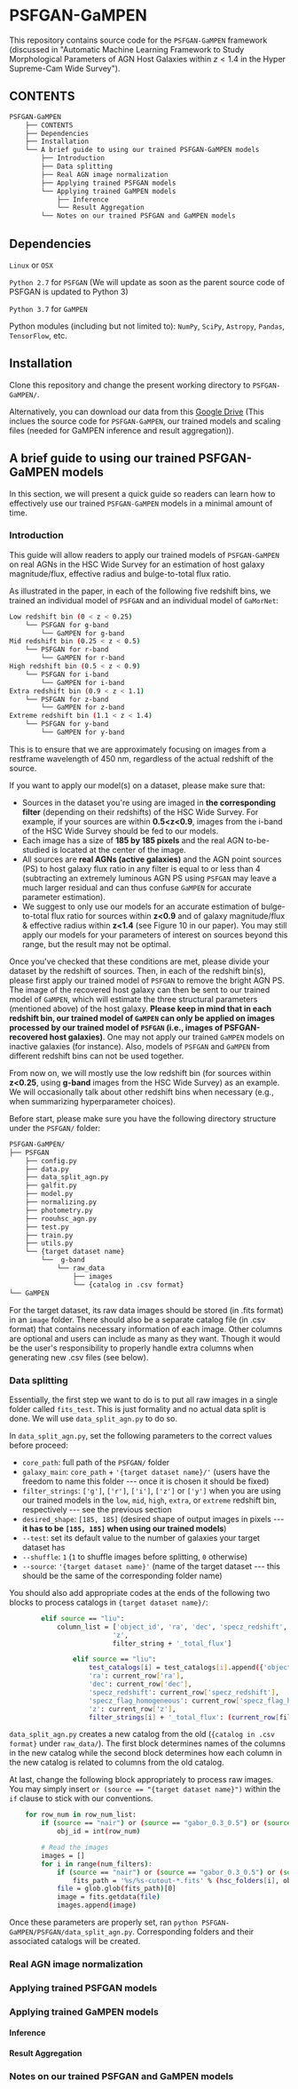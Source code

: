 # PSFGAN-GaMPEN
This repository contains source code for the `PSFGAN-GaMPEN` framework (discussed in "Automatic Machine Learning Framework to Study Morphological Parameters of AGN Host Galaxies within $z<1.4$ in the Hyper Supreme-Cam Wide Survey").
## CONTENTS
```bash
PSFGAN-GaMPEN
    ├── CONTENTS
    ├── Dependencies
    ├── Installation
    └── A brief guide to using our trained PSFGAN-GaMPEN models
        ├── Introduction
        ├── Data splitting
        ├── Real AGN image normalization
        ├── Applying trained PSFGAN models
        └── Applying trained GaMPEN models
            ├── Inference
            └── Result Aggregation
        └── Notes on our trained PSFGAN and GaMPEN models
```
## Dependencies
`Linux` or `OSX`

`Python 2.7` for `PSFGAN` (We will update as soon as the parent source code of PSFGAN is updated to Python 3)

`Python 3.7` for `GaMPEN`

Python modules (including but not limited to): `NumPy`, `SciPy`, `Astropy`, `Pandas`, `TensorFlow`, etc.
## Installation
Clone this repository and change the present working directory to `PSFGAN-GaMPEN/`.

Alternatively, you can download our data from this [Google Drive](https://drive.google.com/drive/folders/1cSxARao_UVPG9RlhYYjp-LvRQOWgA3DB?usp=sharing) (This inclues the source code for `PSFGAN-GaMPEN`, our trained models and scaling files (needed for GaMPEN inference and result aggregation)). 
## A brief guide to using our trained PSFGAN-GaMPEN models
In this section, we will present a quick guide so readers can learn how to effectively use our trained `PSFGAN-GaMPEN` models in a minimal amount of time.
### Introduction
This guide will allow readers to apply our trained models of `PSFGAN-GaMPEN` on real AGNs in the HSC Wide Survey for an estimation of host galaxy magnitude/flux, effective radius and bulge-to-total flux ratio.

As illustrated in the paper, in each of the following five redshift bins, we trained an individual model of `PSFGAN` and an individual model of `GaMorNet`:
```bash
Low redshift bin (0 < z < 0.25)
    └── PSFGAN for g-band
        └── GaMPEN for g-band
Mid redshift bin (0.25 < z < 0.5)
    └── PSFGAN for r-band
        └── GaMPEN for r-band
High redshift bin (0.5 < z < 0.9)
    └── PSFGAN for i-band
        └── GaMPEN for i-band
Extra redshift bin (0.9 < z < 1.1)
    └── PSFGAN for z-band
        └── GaMPEN for z-band
Extreme redshift bin (1.1 < z < 1.4)
    └── PSFGAN for y-band
        └── GaMPEN for y-band
```
This is to ensure that we are approximately focusing on images from a restframe wavelength of 450 nm, regardless of the actual redshift of the source.

If you want to apply our model(s) on a dataset, please make sure that:
- Sources in the dataset you're using are imaged in **the corresponding filter** (depending on their redshifts) of the HSC Wide Survey. For example, if your sources are within **0.5<z<0.9**, images from the i-band of the HSC Wide Survey should be fed to our models.
- Each image has a size of **185 by 185 pixels** and the real AGN to-be-studied is located at the center of the image.
- All sources are **real AGNs (active galaxies)** and the AGN point sources (PS) to host galaxy flux ratio in any filter is equal to or less than 4 (subtracting an extremely luminous AGN PS using `PSFGAN` may leave a much larger residual and can thus confuse `GaMPEN` for accurate parameter estimation).
- We suggest to only use our models for an accurate estimation of bulge-to-total flux ratio for sources within **z<0.9** and of galaxy magnitude/flux & effective radius within **z<1.4** (see Figure 10 in our paper). You may still apply our models for your parameters of interest on sources beyond this range, but the result may not be optimal.

Once you've checked that these conditions are met, please divide your dataset by the redshift of sources. Then, in each of the redshift bin(s), please first apply our trained model of `PSFGAN` to remove the bright AGN PS. The image of the recovered host galaxy can then be sent to our trained model of `GaMPEN`, which will estimate the three structural parameters (mentioned above) of the host galaxy. **Please keep in mind that in each redshift bin, our trained model of `GaMPEN` can only be applied on images processed by our trained model of `PSFGAN` (i.e., images of PSFGAN-recovered host galaxies)**. One may not apply our trained `GaMPEN` models on inactive galaxies (for instance). Also, models of `PSFGAN` and `GaMPEN` from different redshift bins can not be used together.

From now on, we will mostly use the low redshift bin (for sources within **z<0.25**, using **g-band** images from the HSC Wide Survey) as an example. We will occasionally talk about other redshift bins when necessary (e.g., when summarizing hyperparameter choices). 

Before start, please make sure you have the following directory structure under the `PSFGAN/` folder:
```bash
PSFGAN-GaMPEN/
├── PSFGAN 
    ├── config.py
    ├── data.py
    ├── data_split_agn.py
    ├── galfit.py
    ├── model.py
    ├── normalizing.py
    ├── photometry.py
    ├── roouhsc_agn.py
    ├── test.py
    ├── train.py
    ├── utils.py
    └── {target dataset name}
        └──  g-band
            └── raw_data
                ├── images
                └── {catalog in .csv format}
└── GaMPEN
```
For the target dataset, its raw data images should be stored (in .fits format) in an `image` folder. There should also be a separate catalog file (in .csv format) that contains necessary information of each image. Other columns are optional and users can include as many as they want. Though it would be the user's responsibility to properly handle extra columns when generating new .csv files (see below).
### Data splitting
Essentially, the first step we want to do is to put all raw images in a single folder called `fits_test`. This is just formality and no actual data split is done. We will use `data_split_agn.py` to do so.

In `data_split_agn.py`, set the following parameters to the correct values before proceed:
- `core_path`: full path of the `PSFGAN/` folder
- `galaxy_main`: `core_path` + `'{target dataset name}/'` (users have the freedom to name this folder --- once it is chosen it should be fixed)
- `filter_strings`:  `['g']`, `['r']`, `['i']`, `['z']` or `['y']` when you are using our trained models in the `low`, `mid`, `high`, `extra`, or `extreme` redshift bin, respectively --- see the previous section
- `desired_shape`: `[185, 185]` (desired shape of output images in pixels --- **it has to be `[185, 185]` when using our trained models**)
- `--test`: set its default value to the number of galaxies your target dataset has
- `--shuffle`: `1` (`1` to shuffle images before splitting, `0` otherwise)
- `--source`: `'{target dataset name}'` (name of the target dataset --- this should be the same of the corresponding folder name)

You should also add appropriate codes at the ends of the following two blocks to process catalogs in `{target dataset name}/`:
```bash
        elif source == "liu":
            column_list = ['object_id', 'ra', 'dec', 'specz_redshift', 'specz_flag_homogeneous',
                          'z', 
                          filter_string + '_total_flux']
```
```bash
                elif source == "liu":
                    test_catalogs[i] = test_catalogs[i].append({'object_id': obj_id,
                    'ra': current_row['ra'],
                    'dec': current_row['dec'],
                    'specz_redshift': current_row['specz_redshift'],
                    'specz_flag_homogeneous': current_row['specz_flag_homogeneous'],
                    'z': current_row['z'],
                    filter_strings[i] + '_total_flux': (current_row[filter_strings[i] + '_cmodel_flux'])*nJy_to_adu_per_AA_filters[i]}, ignore_index=True)
```
`data_split_agn.py` creates a new catalog from the old (`{catalog in .csv format}` under `raw_data/`). The first block determines names of the columns in the new catalog while the second block determines how each column in the new catalog is related to columns from the old catalog.

At last, change the following block appropriately to process raw images. You may simply insert `or (source == "{target dataset name}")` within the `if` clause to stick with our conventions.
```bash
    for row_num in row_num_list:
        if (source == "nair") or (source == "gabor_0.3_0.5") or (source == "gabor_0.5_0.75") or (source == "povic_0_0.5") or (source == "povic_0.5_0.75") or (source == "stemo_0.2_0.5") or (source == "stemo_0.5_1.0") or (source == "liu"):
            obj_id = int(row_num)

        # Read the images
        images = []
        for i in range(num_filters):
            if (source == "nair") or (source == "gabor_0.3_0.5") or (source == "gabor_0.5_0.75") or (source == "povic_0_0.5") or (source == "povic_0.5_0.75") or (source == "stemo_0.2_0.5") or (source == "stemo_0.5_1.0") or (source == "liu"):
                fits_path = '%s/%s-cutout-*.fits' % (hsc_folders[i], obj_id)
            file = glob.glob(fits_path)[0]
            image = fits.getdata(file)
            images.append(image)
```

Once these parameters are properly set, ran `python PSFGAN-GaMPEN/PSFGAN/data_split_agn.py`.
Corresponding folders and their associated catalogs will be created.
### Real AGN image normalization
### Applying trained PSFGAN models
### Applying trained GaMPEN models
#### Inference
#### Result Aggregation
### Notes on our trained PSFGAN and GaMPEN models
